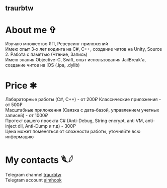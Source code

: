 ## traurbtw

# About me ✞  
Изучаю множество ЯП, Реверсинг приложений  
Имею опыт 3-х лет кодинга на C#, C++, создание читов на Unity, Source 2. Работа с памятью (Чтение, Запись)  
Имею знания Objective-C, Swift, опыт использования JailBreak'а, создание читов на IOS (.ipa, .dylib)

# Price ✱
Лабараторные работы (C#, C++) - от 200₽ 
Классические приложения - от 500₽   
Масштабные приложения (Связка с дата-базой, управлением учетных записей) - от 1000₽   
Протект вашего проекта C# (Anti-Debug, String encrypt, anti VM, anti-inject dll, Anti-Dump и т.д) - 300₽    
Цена может поменяться от сложности работы, уточняйте всю информацию


# My contacts 𓆰𓆪
Telegram channel
[traurbtw](https://t.me/traurbtw)  
Telegram account
[aimhook](https://t.me/aimhook)

